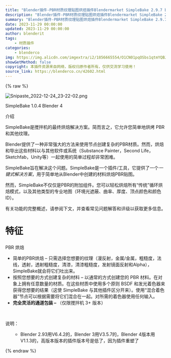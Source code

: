 ```yaml
---
title: "Blender插件-PBR材质纹理贴图烘焙插件Blendermarket SimpleBake 2.9.7 blender布的   SimpleBake v3.5.7+1.1.3版, 支持 3.0+"
description: "Blender插件-PBR材质纹理贴图烘焙插件Blendermarket SimpleBake 2.9.7 blender布的   SimpleBake v3.5.7+1.1.3版, 支持 3.0+"
summary: "Blender插件-PBR材质纹理贴图烘焙插件Blendermarket SimpleBake 2.9.7 blender布的   SimpleBake v3.5.7+1.1.3版, 支持 3.0+"
date: 2023-11-29 00:00:00
updated: 2023-11-29 00:00:00
author: blenderit
tags: 
    - 材质插件
categories:
    - blenderco
img: https://img.alicdn.com/imgextra/i2/1856665554/O1CN01pqOSbs1qtmYQBJKvL_!!1856665554.png
showGetMethod: false
copyright: 本插件资源来自网络，版权归原作者所有，仅供交流学习使用！
source_link: https://blenderco.cn/42602.html
---
```


{% raw %}
<p><img class="aligncenter" src="https://img.alicdn.com/imgextra/i2/1856665554/O1CN01pqOSbs1qtmYQBJKvL_!!1856665554.png" alt="Snipaste_2022-12-24_23-22-02.png"></p><p>SimpleBake 1.0.4 Blender 4</p><p>介绍</p><p>SimpleBake是搅拌机的最终烘焙解决方案。简而言之，它允许您简单地烘烤 PBR 和其他纹理。</p><p>Blender提供了一种非常强大的方法来使用节点创建复杂的PBR材质。然而，烘焙和导出这些材料以与其他软件或系统（Substance Painter，Second Life，Sketchfab，Unity等）一起使用的简单过程却非常困难。</p><p>SimpleBake旨在解决这个问题。SimpleBake是一个插件/工具，它提供了一个<em>一键式解决方案</em>，用于简单地从Blender中创建的材料烘焙PBR贴图。</p><p>然而，SimpleBake不仅仅是PBR的附加组件。您可以轻松烘焙所有“传统”循环烘焙模式，以及其他类型的专业地图（环境光遮蔽、曲率、厚度、顶点颜色和颜色 ID）。</p><p>有关功能的完整概述，请参阅下文，并查看常见问题解答和评级以获取更多信息。</p><h1>特征</h1><h3></h3><p>PBR 烘焙</p><ul>
<li>简单的PBR烘焙 – 只需选择您想要的纹理（漫反射，金属/金属，粗糙度，法线，透射，透射粗糙度，清漆，清漆粗糙度，发射镜面反射和Alpha），SimpleBake就会将它们吐出来。</li>
<li>按照您想要的方式创建复杂的材料 – 以通常的方式创建您的 PBR 材料。在对象上拥有任意数量的材质。在这些材质中使用多个原则 BSDF 和发光着色器来获得您想要的结果（这使 SimpleBake 与其他插件区分开来）。使用“混合着色器”节点可以根据需要将它们混合在一起。对所需的着色器使用任何输入。</li>
<li><b>完全灵活的通道包装 – </b>（仅限搅拌机 3+ 版本）</li>
</ul><p> </p><p>说明：</p><ul>
<li style="list-style-type: none;">
<ul>
<li>Blender 2.93用V6.4.2的，Blender 3用V3.5.7的，Blender 4版本用V1.1.3的，高版本版本的插件版本号是低了，因为插件重塑了</li>
</ul>
</li>
</ul>
<div style="display: none">blenderco</div>
{% endraw %}